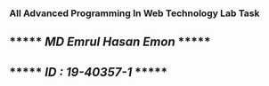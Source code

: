 
### All Advanced Programming In Web Technology Lab Task
## ***** *****MD Emrul Hasan Emon***** *****
## ***** *****ID : 19-40357-1***** *****
